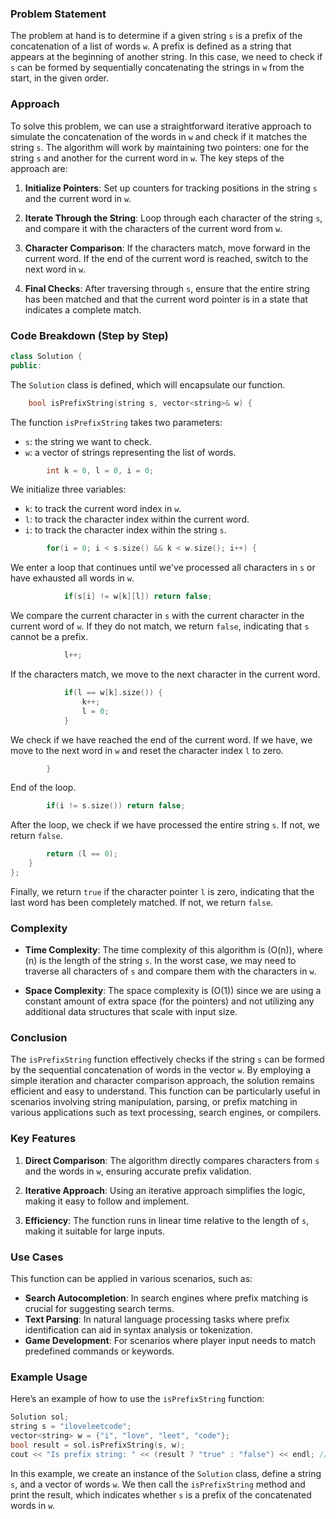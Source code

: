 ### Problem Statement

The problem at hand is to determine if a given string `s` is a prefix of the concatenation of a list of words `w`. A prefix is defined as a string that appears at the beginning of another string. In this case, we need to check if `s` can be formed by sequentially concatenating the strings in `w` from the start, in the given order.

### Approach

To solve this problem, we can use a straightforward iterative approach to simulate the concatenation of the words in `w` and check if it matches the string `s`. The algorithm will work by maintaining two pointers: one for the string `s` and another for the current word in `w`. The key steps of the approach are:

1. **Initialize Pointers**: Set up counters for tracking positions in the string `s` and the current word in `w`.

2. **Iterate Through the String**: Loop through each character of the string `s`, and compare it with the characters of the current word from `w`.

3. **Character Comparison**: If the characters match, move forward in the current word. If the end of the current word is reached, switch to the next word in `w`.

4. **Final Checks**: After traversing through `s`, ensure that the entire string has been matched and that the current word pointer is in a state that indicates a complete match.

### Code Breakdown (Step by Step)

```cpp
class Solution {
public:
```
The `Solution` class is defined, which will encapsulate our function.

```cpp
    bool isPrefixString(string s, vector<string>& w) {
```
The function `isPrefixString` takes two parameters:
- `s`: the string we want to check.
- `w`: a vector of strings representing the list of words.

```cpp
        int k = 0, l = 0, i = 0;
```
We initialize three variables:
- `k`: to track the current word index in `w`.
- `l`: to track the character index within the current word.
- `i`: to track the character index within the string `s`.

```cpp
        for(i = 0; i < s.size() && k < w.size(); i++) {
```
We enter a loop that continues until we've processed all characters in `s` or have exhausted all words in `w`.

```cpp
            if(s[i] != w[k][l]) return false;
```
We compare the current character in `s` with the current character in the current word of `w`. If they do not match, we return `false`, indicating that `s` cannot be a prefix.

```cpp
            l++;
```
If the characters match, we move to the next character in the current word.

```cpp
            if(l == w[k].size()) {
                k++;
                l = 0;
            }
```
We check if we have reached the end of the current word. If we have, we move to the next word in `w` and reset the character index `l` to zero.

```cpp
        }
```
End of the loop.

```cpp
        if(i != s.size()) return false;
```
After the loop, we check if we have processed the entire string `s`. If not, we return `false`.

```cpp
        return (l == 0);
    }
};
```
Finally, we return `true` if the character pointer `l` is zero, indicating that the last word has been completely matched. If not, we return `false`.

### Complexity

- **Time Complexity**: The time complexity of this algorithm is \(O(n)\), where \(n\) is the length of the string `s`. In the worst case, we may need to traverse all characters of `s` and compare them with the characters in `w`.

- **Space Complexity**: The space complexity is \(O(1)\) since we are using a constant amount of extra space (for the pointers) and not utilizing any additional data structures that scale with input size.

### Conclusion

The `isPrefixString` function effectively checks if the string `s` can be formed by the sequential concatenation of words in the vector `w`. By employing a simple iteration and character comparison approach, the solution remains efficient and easy to understand. This function can be particularly useful in scenarios involving string manipulation, parsing, or prefix matching in various applications such as text processing, search engines, or compilers.

### Key Features

1. **Direct Comparison**: The algorithm directly compares characters from `s` and the words in `w`, ensuring accurate prefix validation.
  
2. **Iterative Approach**: Using an iterative approach simplifies the logic, making it easy to follow and implement.

3. **Efficiency**: The function runs in linear time relative to the length of `s`, making it suitable for large inputs.

### Use Cases

This function can be applied in various scenarios, such as:
- **Search Autocompletion**: In search engines where prefix matching is crucial for suggesting search terms.
- **Text Parsing**: In natural language processing tasks where prefix identification can aid in syntax analysis or tokenization.
- **Game Development**: For scenarios where player input needs to match predefined commands or keywords.

### Example Usage

Here’s an example of how to use the `isPrefixString` function:

```cpp
Solution sol;
string s = "iloveleetcode";
vector<string> w = {"i", "love", "leet", "code"};
bool result = sol.isPrefixString(s, w);
cout << "Is prefix string: " << (result ? "true" : "false") << endl; // Output: true
```

In this example, we create an instance of the `Solution` class, define a string `s`, and a vector of words `w`. We then call the `isPrefixString` method and print the result, which indicates whether `s` is a prefix of the concatenated words in `w`.